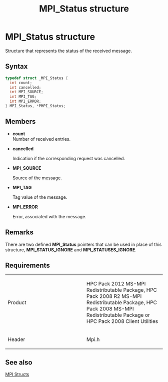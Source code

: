 ﻿---
title: MPI_Status structure
TOCTitle: MPI_Status structure
ms:assetid: E7F73B45-7A00-4210-AAAC-0A3A4EE186B6
ms:mtpsurl: https://msdn.microsoft.com/en-us/library/Dn473475(v=VS.85)
ms:contentKeyID: 59361010
ms.date: 03/28/2018
mtps_version: v=VS.85
f1_keywords:
- mpi/MPI_Status
- mpi/PMPI_Status
- MPI_Status
- PMPI_Status
dev_langs:
- C++
- C
---

# MPI\_Status structure

Structure that represents the status of the received message.

## Syntax

``` c++
typedef struct _MPI_Status {
  int count;
  int cancelled;
  int MPI_SOURCE;
  int MPI_TAG;
  int MPI_ERROR;
} MPI_Status, *PMPI_Status;
```

## Members

  - **count**  
    Number of received entries.

  - **cancelled**
    
    Indication if the corresponding request was cancelled.

  - **MPI\_SOURCE**
    
    Source of the message.

  - **MPI\_TAG**
    
    Tag value of the message.

  - **MPI\_ERROR**
    
    Error, associated with the message.

## Remarks

There are two defined **MPI\_Status** pointers that can be used in place of this structure, **MPI\_STATUS\_IGNORE** and **MPI\_STATUSES\_IGNORE**.

## Requirements

<table>
<colgroup>
<col style="width: 50%" />
<col style="width: 50%" />
</colgroup>
<tbody>
<tr class="odd">
<td><p>Product</p></td>
<td><p>HPC Pack 2012 MS-MPI Redistributable Package, HPC Pack 2008 R2 MS-MPI Redistributable Package, HPC Pack 2008 MS-MPI Redistributable Package or HPC Pack 2008 Client Utilities</p></td>
</tr>
<tr class="even">
<td><p>Header</p></td>
<td>Mpi.h</td>
</tr>
</tbody>
</table>


## See also

[MPI Structs](mpi-structs.md)

